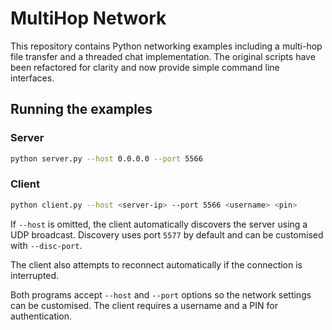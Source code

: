 # MultiHop Network

This repository contains Python networking examples including a multi-hop
file transfer and a threaded chat implementation.  The original scripts have
been refactored for clarity and now provide simple command line interfaces.

## Running the examples

### Server

```bash
python server.py --host 0.0.0.0 --port 5566
```

### Client

```bash
python client.py --host <server-ip> --port 5566 <username> <pin>
```

If `--host` is omitted, the client automatically discovers the server using a
UDP broadcast. Discovery uses port `5577` by default and can be customised with
`--disc-port`.

The client also attempts to reconnect automatically if the connection is
interrupted.

Both programs accept `--host` and `--port` options so the network settings can
be customised. The client requires a username and a PIN for authentication.
